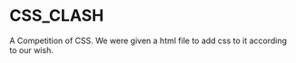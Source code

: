 # CSS_CLASH
A Competition of CSS.
We were given a html file to add css to it according to our wish.
